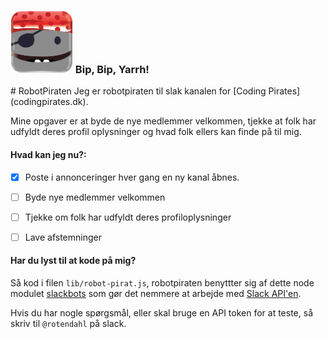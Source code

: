 <h3><img src="avatar.png"/ width="100px"> Bip, Bip, Yarrh! </h3>
# RobotPiraten
Jeg er robotpiraten til slak kanalen for [Coding Pirates](codingpirates.dk).

Mine opgaver er at byde de nye medlemmer velkommen, tjekke at folk har udfyldt
deres profil oplysninger og hvad folk ellers kan finde på til mig.  


#### Hvad kan jeg nu?:
- [x] Poste i annonceringer hver gang en ny kanal åbnes.
- [ ] Byde nye medlemmer velkommen
- [ ] Tjekke om folk har udfyldt deres profiloplysninger
- [ ] Lave afstemninger


#### Har du lyst til at kode på mig?
Så kod i filen `lib/robot-pirat.js`, robotpiraten benyttter sig af dette
node modulet [slackbots](https://www.npmjs.com/package/slackbots) som gør det
nemmere at arbejde med [Slack API'en](https://api.slack.com/rtm).

Hvis du har nogle spørgsmål, eller skal bruge en API token for at teste, så
skriv til `@rotendahl` på slack.
